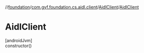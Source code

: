 //[foundation](../../../index.md)/[com.gyf.foundation.cs.aidl.client](../index.md)/[AidlClient](index.md)/[AidlClient](-aidl-client.md)

# AidlClient

[androidJvm]\
constructor()